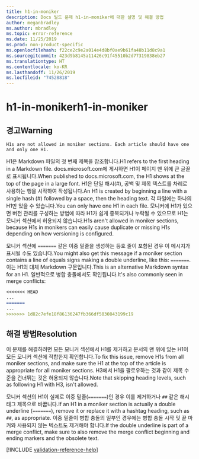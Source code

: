 ```yaml
---
title: h1-in-moniker
description: Docs 빌드 문제 h1-in-moniker에 대한 설명 및 해결 방법
author: meganbradley
ms.author: mbradley
ms.topic: error-reference
ms.date: 11/25/2019
ms.prod: non-product-specific
ms.openlocfilehash: f22ce2c9e2a014e4d8bf0ae9b61fa48b11d8c9a1
ms.sourcegitcommit: 423d9b8145a11426c91f45510b2d77319838eb27
ms.translationtype: HT
ms.contentlocale: ko-KR
ms.lasthandoff: 11/26/2019
ms.locfileid: "74528818"
---
```

# <a name="h1-in-moniker"></a><span data-ttu-id="e44b2-103">h1-in-moniker</span><span class="sxs-lookup"><span data-stu-id="e44b2-103">h1-in-moniker</span></span>

## <a name="warning"></a><span data-ttu-id="e44b2-104">경고</span><span class="sxs-lookup"><span data-stu-id="e44b2-104">Warning</span></span>

`H1s are not allowed in moniker sections. Each article should have one and only one H1.`

<span data-ttu-id="e44b2-105">H1은 Markdown 파일의 첫 번째 제목을 참조합니다.</span><span class="sxs-lookup"><span data-stu-id="e44b2-105">H1 refers to the first heading in a Markdown file.</span></span> <span data-ttu-id="e44b2-106">docs.microsoft.com에 게시하면 H1이 페이지 맨 위에 큰 글꼴로 표시됩니다.</span><span class="sxs-lookup"><span data-stu-id="e44b2-106">When published to docs.microsoft.com, the H1 shows at the top of the page in a large font.</span></span> <span data-ttu-id="e44b2-107">H1은 단일 해시(#), 공백 및 제목 텍스트를 차례로 사용하는 행을 시작하여 작성됩니다.</span><span class="sxs-lookup"><span data-stu-id="e44b2-107">An H1 is created by beginning a line with a single hash (#) followed by a space, then the heading text.</span></span> <span data-ttu-id="e44b2-108">각 파일에는 하나의 H1만 있을 수 있습니다.</span><span class="sxs-lookup"><span data-stu-id="e44b2-108">You can only have one H1 in each file.</span></span> <span data-ttu-id="e44b2-109">모니커에 H1가 있으면 버전 관리를 구성하는 방법에 따라 H1가 쉽게 중복되거나 누락될 수 있으므로 H1는 모니커 섹션에서 허용되지 않습니다.</span><span class="sxs-lookup"><span data-stu-id="e44b2-109">H1s aren't allowed in moniker sections, because H1s in monikers can easily cause duplicate or missing H1s depending on how versioning is configured.</span></span>

<span data-ttu-id="e44b2-110">모니커 섹션에 `=======` 같은 이중 밑줄을 생성하는 등호 줄이 포함된 경우 이 메시지가 표시될 수도 있습니다.</span><span class="sxs-lookup"><span data-stu-id="e44b2-110">You might also get this message if a moniker section contains a line of equals signs making a double underline, like this: `=======`.</span></span> <span data-ttu-id="e44b2-111">이는 H1의 대체 Markdown 구문입니다.</span><span class="sxs-lookup"><span data-stu-id="e44b2-111">This is an alternative Markdown syntax for an H1.</span></span> <span data-ttu-id="e44b2-112">일반적으로 병합 충돌에서도 확인됩니다.</span><span class="sxs-lookup"><span data-stu-id="e44b2-112">It's also commonly seen in merge conflicts:</span></span>

```markdown
<<<<<<< HEAD
...
=======
...
>>>>>>> 1d82c7efe18f86136247fb366df5030843199c19
```

## <a name="resolution"></a><span data-ttu-id="e44b2-113">해결 방법</span><span class="sxs-lookup"><span data-stu-id="e44b2-113">Resolution</span></span>

<span data-ttu-id="e44b2-114">이 문제를 해결하려면 모든 모니커 섹션에서 H1를 제거하고 문서의 맨 위에 있는 H1이 모든 모니커 섹션에 적합한지 확인합니다.</span><span class="sxs-lookup"><span data-stu-id="e44b2-114">To fix this issue, remove H1s from all moniker sections, and make sure the H1 at the top of the article is appropriate for all moniker sections.</span></span> <span data-ttu-id="e44b2-115">H3에서 H1을 팔로우하는 것과 같이 제목 수준을 건너뛰는 것은 허용되지 않습니다.</span><span class="sxs-lookup"><span data-stu-id="e44b2-115">Note that skipping heading levels, such as following H1 with H3, isn't allowed.</span></span>

<span data-ttu-id="e44b2-116">모니커 섹션의 H1이 실제로 이중 밑줄(`=======`)인 경우 이를 제거하거나 `##` 같은 해시태그 제목으로 바꿉니다.</span><span class="sxs-lookup"><span data-stu-id="e44b2-116">If an H1 in a moniker section is actually a double underline (`=======`), remove it or replace it with a hashtag heading, such as `##`, as appropriate.</span></span> <span data-ttu-id="e44b2-117">이중 밑줄이 병합 충돌의 일부인 경우에는 병합 충돌 시작 및 끝 마커와 사용되지 않는 텍스트도 제거해야 합니다.</span><span class="sxs-lookup"><span data-stu-id="e44b2-117">If the double underline is part of a merge conflict, make sure to also remove the merge conflict beginning and ending markers and the obsolete text.</span></span>

<!--make sure to add this file to your includes folder and verify the path-->
[!INCLUDE [validation-reference-help](includes/validation-reference-help.md)]
